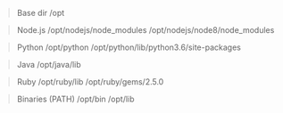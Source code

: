 
> Base dir
    /opt

> Node.js
    /opt/nodejs/node_modules
    /opt/nodejs/node8/node_modules

> Python
    /opt/python
    /opt/python/lib/python3.6/site-packages

> Java
    /opt/java/lib

> Ruby
    /opt/ruby/lib
    /opt/ruby/gems/2.5.0

> Binaries (PATH)
    /opt/bin
    /opt/lib


